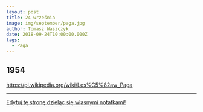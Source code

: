 ```yaml
---
layout: post
title: 24 września
image: img/september/paga.jpg
author: Tomasz Waszczyk
date: 2018-09-24T10:00:00.000Z
tags:
  - Paga
---
```


## 1954

<https://pl.wikipedia.org/wiki/Les%C5%82aw_Paga>

---

<a href="https://github.com/TomaszWaszczyk/historia.waszczyk.com/edit/master/src/content/september-24.md" target="_blank">Edytuj tę stronę dzieląc się własnymi notatkami!</a>
